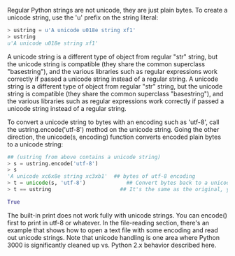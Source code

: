 Regular Python strings are not unicode, they are just plain bytes. To create a unicode string, use the 'u' prefix on the string literal:
    
```python    
> ustring = u'A unicode u018e string xf1'
> ustring
u'A unicode u018e string xf1'
```

A unicode string is a different type of object from regular "str" string, but the unicode string is compatible (they share the common superclass "basestring"), and the various libraries such as regular expressions work correctly if passed a unicode string instead of a regular string.
A unicode string is a different type of object from regular "str" string, but the unicode string is compatible (they share the common superclass "basestring"), and the various libraries such as regular expressions work correctly if passed a unicode string instead of a regular string.

To convert a unicode string to bytes with an encoding such as 'utf-8', call the ustring.encode('utf-8') method on the unicode string. Going the other direction, the unicode(s, encoding) function converts encoded plain bytes to a unicode string:
    
```python    
## (ustring from above contains a unicode string)
> s = ustring.encode('utf-8')
> s
'A unicode xc6x8e string xc3xb1'  ## bytes of utf-8 encoding
> t = unicode(s, 'utf-8')             ## Convert bytes back to a unicode string
> t == ustring                      ## It's the same as the original, yay!
```    

```python
True
```    

The built-in print does not work fully with unicode strings. You can encode() first to print in utf-8 or whatever. In the file-reading section, there's an example that shows how to open a text file with some encoding and read out unicode strings. Note that unicode handling is one area where Python 3000 is significantly cleaned up vs. Python 2.x behavior described here.
